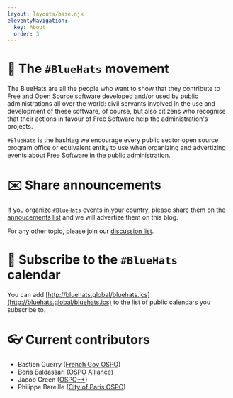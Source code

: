 ```yaml
---
layout: layouts/base.njk
eleventyNavigation:
  key: About
  order: 3
---
```


# 🧢 The `#BlueHats` movement

The BlueHats are all the people who want to show that they contribute to Free and Open Source software developed and/or used by public administrations all over the world: civil servants involved in the use and development of these software, of course, but also citizens who recognise that their actions in favour of Free Software help the administration's projects.

`#BlueHats` is the hashtag we encourage every public sector open source program office or equivalent entity to use when organizing and advertizing events about Free Software in the public administration.

# ✉️ Share announcements

If you organize `#BlueHats` events in your country, please share them on the [annoucements list](https://lists.sr.ht/~bluehats/announce) and we will advertize them on this blog.

For any other topic, please join our [discussion list](https://lists.sr.ht/~bluehats/discuss).

# 📅 Subscribe to the `#BlueHats` calendar

You can add [http://bluehats.global/bluehats.ics](http://bluehats.global/bluehats.ics) to the list of public calendars you subscribe to.

# 👓 Current contributors

- Bastien Guerry ([French Gov OSPO](https://code.gouv.fr))
- Boris Baldassari ([OSPO Alliance](https://ospo-alliance.org/))
- Jacob Green ([OSPO++](https://ospoplusplus.org))
- Philippe Bareille ([City of Paris OSPO](https://opensource.paris.fr))
